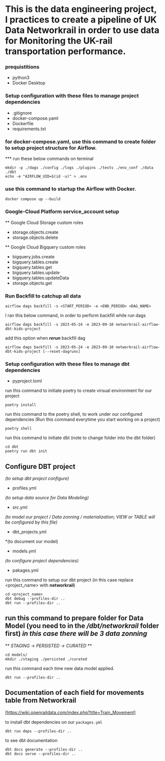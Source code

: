 # This is the data engineering project, I practices to create a pipeline of UK Data Networkrail in order to use data for Monitoring the UK-rail transportation performance.

### prequistitions
- python3
- Docker Desktop

### Setup configuration with these files to manage project dependencies
- .gitignore
- docker-compose.yaml
- Dockerfile
- requirements.txt

### for docker-compose.yaml, use this command to create folder to setup project structure for Airflow.

*** run these below commands on terminal

```
mkdir -p ./dags ./config ./logs ./plugins ./tests ./env_conf ./data ./dbt
echo -e "AIRFLOW_UID=$(id -u)" > .env
```

### use this command to startup the Airflow with Docker.

```
docker compose up --build
```

### Google-Cloud Platform service_account setup
** Google Cloud Storage
custom roles
-   storage.objects.create
-   storage.objects.delete

** Google Cloud Bigquery
custom roles
-   bigquery.jobs.create
-   bigquery.tables.create
-   bigquery.tables.get
-   bigquery.tables.update
-   bigquery.tables.updateData
-   storage.objects.get


### Run Backfill to catchup all data

```
airflow dags backfill -s <START_PERIOD> -e <END_PERIOD> <DAG_NAME>
```

I ran this below command, in order to perform backfill while run dags

```
airflow dags backfill -s 2023-05-24 -e 2023-09-10 networkrail-airflow-dbt-kids-project
```

add this option when ***rerun*** backfill dag

```
airflow dags backfill -s 2023-05-24 -e 2023-09-10 networkrail-airflow-dbt-kids-project [--reset-dagruns]
```

### Setup configuration with these files to manage dbt dependencies
- pyproject.toml

run this command to initiate poetry to create virsual environment for our project

```
poetry install
```

run this command to the poetry shell, to work under our configured dependencies (Run this command everytime you start working on a project)

```
poetry shell
```

run this command to initiate dbt (note to change folder into the dbt folder)

```
cd dbt
poetry run dbt init 
```

## Configure DBT project

*(to setup dbt project configure)*
- profiles.yml 

*(to setup data source for Data Modeling)*
- src.yml 

*(to model our project / Data zonning / materialization; VIEW or TABLE will be configured by this file)*
- dbt_projects.yml 

*(to document our model)
- models.yml

*(to configure project dependencies)*
- pakages.yml

run this command to setup our dbt project (in this case replace <project_name> with **networkrail**)

```
cd <project_name> 
dbt debug --profiles-dir ..
dbt run --profiles-dir ..
```


run this command to prepare folder for Data Model (you need to in the */dbt/networkrail* folder first)
***in this case there will be 3 data zonning***
---
** _STAGING_ -> _PERSISTED_ -> _CURATED_ **

```
cd models/
mkdir ./staging ./persisted ./curated
```

run this command each time new data model applied.

```
dbt run --profiles-dir ..
```

## Documentation of each field for movements table from Networkrail

[https://wiki.openraildata.com/index.php?title=Train_Movement]


to install dbt dependencies on our `packages.yml`

```
dbt run deps --profiles-dir ..
```

to see dbt documentation
```
dbt docs generate --profiles-dir ..
dbt docs serve --profiles-dir ..
```